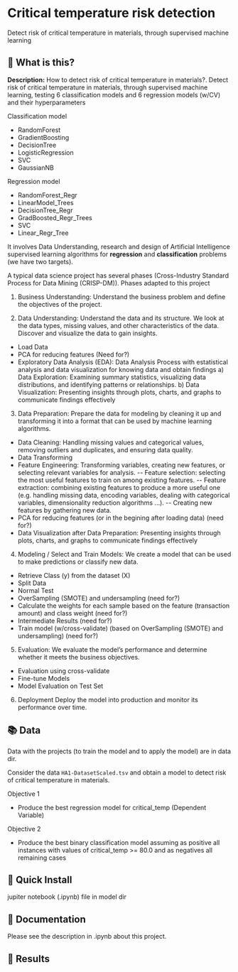 # Critical temperature risk detection 
Detect risk of critical temperature in materials, through supervised machine learning

## 🤔 What is this?
**Description:**  How to detect risk of critical temperature in materials?.
Detect risk of critical temperature in materials, through supervised machine learning, testing 6 classification models and 6 regression models (w/CV) and their hyperparameters

Classification model  
- RandomForest              
- GradientBoosting                                    
- DecisionTree                                        
- LogisticRegression                                  
- SVC
- GaussianNB

Regression model  
- RandomForest_Regr
- LinearModel_Trees
- DecisionTree_Regr
- GradBoosted_Regr_Trees
- SVC
- Linear_Regr_Tree 

It involves Data Understanding, research and design of Artificial Intelligence supervised learning algorithms for **regression** and **classification** problems (we have two targets).

A typical data science project has several phases (Cross-Industry Standard Process for Data Mining (CRISP-DM)). Phases adapted to this project
1) Business Understanding: Understand the business problem and define the objectives of the project.

2) Data Understanding: Understand the data and its structure. We look at the data types, missing values, and other characteristics of the data. Discover and visualize the data to gain insights.
- Load Data
- PCA for reducing features (Need for?)
- Exploratory Data Analysis (EDA): Data Analysis Process with estatistical analysis and data visualization for knowing data and obtain findings
a) Data Exploration: Examining summary statistics, visualizing data distributions, and identifying patterns or relationships.
b) Data Visualization: Presenting insights through plots, charts, and graphs to communicate findings effectively

3) Data Preparation: Prepare the data for modeling by cleaning it up and transforming it into a format that can be used by machine learning algorithms.  
- Data Cleaning: Handling missing values and categorical values, removing outliers and duplicates, and ensuring data quality.
- Data Transforming
- Feature Engineering: Transforming variables, creating new features, or selecting relevant variables for analysis.
-- Feature selection: selecting the most useful features to train on among existing features. 
-- Feature extraction: combining existing features to produce a more useful one (e.g. handling missing data, encoding variables, dealing with categorical variables, dimensionality reduction algorithms ...). 
-- Creating new features by gathering new data.
- PCA for reducing features (or in the begining after loading data) (need for?)
- Data Visualization after Data Preparation: Presenting insights through plots, charts, and graphs to communicate findings effectively

4) Modeling / Select and Train Models: We create a model that can be used to make predictions or classify new data. 
- Retrieve Class (y) from the dataset (X)
- Split Data
- Normal Test
- OverSampling (SMOTE) and undersampling (need for?)
- Calculate the weights for each sample based on the feature (transaction amount) and class weight (need for?)
- Intermediate Results (need for?)
- Train model (w/cross-validate) (based on OverSampling (SMOTE) and undersampling) (need for?)

5) Evaluation: We evaluate the model’s performance and determine whether it meets the business objectives.
- Evaluation using cross-validate
- Fine-tune Models  
- Model Evaluation on Test Set

6) Deployment Deploy the model into production and monitor its performance over time.


## 📚 Data

Data with the projects (to train the model and to apply the model) are in data dir.
 
Consider the data `HA1-DatasetScaled.tsv` and obtain a model to detect risk of critical temperature in materials.

Objective 1
- Produce the best regression model for critical_temp (Dependent Variable)

Objective 2
- Produce the best binary classification model assuming as positive all instances with values of critical_temp >= 80.0 and as negatives all remaining cases


##  🚀 Quick Install


jupiter notebook (.ipynb) file in model dir


## 📖 Documentation

Please see the description in .ipynb about this project.


##  🚀 Results 
